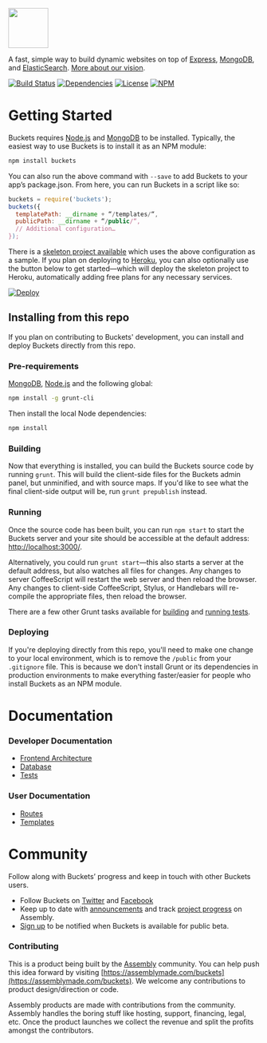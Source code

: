 <a href="http://buckets.io"><img src="http://buckets.io/images/buckets-logo.svg" height="80"></a>

A fast, simple way to build dynamic websites on top of [Express](http://expressjs.com/), [MongoDB](http://www.mongodb.org/), and [ElasticSearch](http://www.elasticsearch.org/). [More about our vision](docs/vision/vision.md).

[![Build Status](http://img.shields.io/travis/asm-products/buckets/master.svg?style=flat)](https://travis-ci.org/asm-products/buckets)
[![Dependencies](http://img.shields.io/david/asm-products/buckets.svg?style=flat)](https://david-dm.org/asm-products/buckets)
[![License](http://img.shields.io/npm/l/buckets.svg?style=flat)](LICENSE.md)
[![NPM](http://img.shields.io/npm/v/buckets.svg?style=flat)](https://www.npmjs.org/package/buckets)

# Getting Started

Buckets requires [Node.js](http://nodejs.org) and [MongoDB](http://www.mongodb.org) to be installed. Typically, the easiest way to use Buckets is to install it as an NPM module:

```bash
npm install buckets
```

You can also run the above command with `--save` to add Buckets to your app’s package.json. From here, you can run Buckets in a script like so:

```javascript
buckets = require('buckets');
buckets({
  templatePath: __dirname + “/templates/“,
  publicPath: __dirname + “/public/“,
  // Additional configuration…
});
```

There is a [skeleton project available](https://github.com/bucketsio/skeleton) which uses the above configuration as a sample. If you plan on deploying to [Heroku](http://heroku.com/), you can also optionally use the button below to get started—which will deploy the skeleton project to Heroku, automatically adding free plans for any necessary services.

[![Deploy](https://www.herokucdn.com/deploy/button.png)](https://heroku.com/deploy?template=https://github.com/bucketsio/skeleton)

## Installing from this repo

If you plan on contributing to Buckets' development, you can install and deploy Buckets directly from this repo.

### Pre-requirements

[MongoDB](http://www.mongodb.org), [Node.js](http://nodejs.org) and the following global:

```bash
npm install -g grunt-cli
```

Then install the local Node dependencies:

```bash
npm install
```

### Building

Now that everything is installed, you can build the Buckets source code by running `grunt`. This will build the client-side files for the Buckets admin panel, but unminified, and with source maps. If you'd like to see what the final client-side output will be, run `grunt prepublish` instead.

### Running

Once the source code has been built, you can run `npm start` to start the Buckets server and your site should be accessible at the default address: [http://localhost:3000/](http://localhost:3000/).

Alternatively, you could run `grunt start`—this also starts a server at the default address, but also watches all files for changes. Any changes to server CoffeeScript will restart the web server and then reload the browser. Any changes to client-side CoffeeScript, Stylus, or Handlebars will re-compile the appropriate files, then reload the browser.

There are a few other Grunt tasks available for [building](docs/frontend.md) and [running tests](docs/tests.md).

### Deploying

If you're deploying directly from this repo, you'll need to make one change to your local environment, which is to remove the `/public` from your `.gitignore` file. This is because we don't install Grunt or its dependencies in production environments to make everything faster/easier for people who install Buckets as an NPM module.

# Documentation

### Developer Documentation

* [Frontend Architecture](docs/frontend.md)
* [Database](docs/database.md)
* [Tests](docs/tests.md)

### User Documentation

* [Routes](docs/user-docs/routes.md)
* [Templates](docs/user-docs/templates.md)

# Community

Follow along with Buckets’ progress and keep in touch with other Buckets users.

* Follow Buckets on [Twitter](http://twitter.com/bucketsio) and [Facebook](http://facebook.com/bucketsio)
* Keep up to date with [announcements](https://assembly.com/buckets/posts/) and track [project progress](https://assembly.com/buckets/wips) on Assembly.
* [Sign up](http://buckets.io) to be notified when Buckets is available for public beta.

### Contributing

This is a product being built by the [Assembly](https://assemblymade.com) community. You can help push this idea forward by visiting [https://assemblymade.com/buckets](https://assemblymade.com/buckets). We welcome any contributions to product design/direction or code.

Assembly products are made with contributions from the community. Assembly handles the boring stuff like hosting, support, financing, legal, etc. Once the product launches we collect the revenue and split the profits amongst the contributors.
